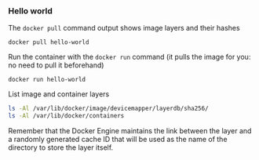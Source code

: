 ### Hello world

The `docker pull` command output shows image layers and their hashes
```shell
docker pull hello-world
```

Run the container with the `docker run` command (it pulls the image for you: no need to pull it beforehand)
```shell
docker run hello-world
```

List image and container layers
```bash
ls -Al /var/lib/docker/image/devicemapper/layerdb/sha256/
ls -Al /var/lib/docker/containers
```

Remember that the Docker Engine maintains the link between the layer and a randomly generated cache ID that will be used as the name of the directory to store the layer itself.